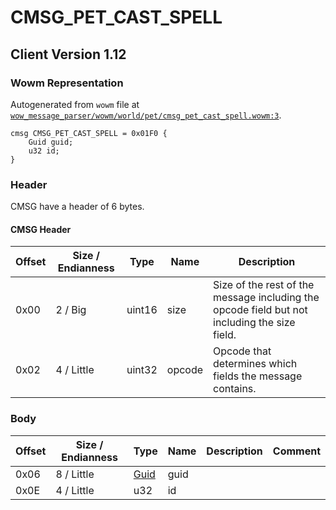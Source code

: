 # CMSG_PET_CAST_SPELL

## Client Version 1.12

### Wowm Representation

Autogenerated from `wowm` file at [`wow_message_parser/wowm/world/pet/cmsg_pet_cast_spell.wowm:3`](https://github.com/gtker/wow_messages/tree/main/wow_message_parser/wowm/world/pet/cmsg_pet_cast_spell.wowm#L3).
```rust,ignore
cmsg CMSG_PET_CAST_SPELL = 0x01F0 {
    Guid guid;
    u32 id;
}
```
### Header

CMSG have a header of 6 bytes.

#### CMSG Header

| Offset | Size / Endianness | Type   | Name   | Description |
| ------ | ----------------- | ------ | ------ | ----------- |
| 0x00   | 2 / Big           | uint16 | size   | Size of the rest of the message including the opcode field but not including the size field.|
| 0x02   | 4 / Little        | uint32 | opcode | Opcode that determines which fields the message contains.|

### Body

| Offset | Size / Endianness | Type | Name | Description | Comment |
| ------ | ----------------- | ---- | ---- | ----------- | ------- |
| 0x06 | 8 / Little | [Guid](../spec/packed-guid.md) | guid |  |  |
| 0x0E | 4 / Little | u32 | id |  |  |

